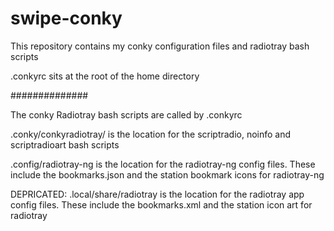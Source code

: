 # swipe-conky

This repository contains my conky configuration files and radiotray bash scripts

.conkyrc sits at the root of the home directory

##############

The conky Radiotray bash scripts are called by .conkyrc

.conky/conkyradiotray/ is the location for the scriptradio, noinfo and scriptradioart bash scripts

.config/radiotray-ng is the location for the radiotray-ng config files. These include the bookmarks.json and the station bookmark icons for radiotray-ng

DEPRICATED: .local/share/radiotray is the location for the radiotray app config files. These include the bookmarks.xml and the station icon art for radiotray
